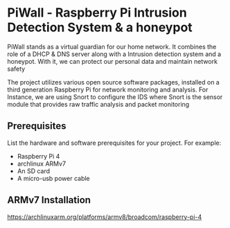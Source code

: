 # PiWall - Raspberry Pi Intrusion Detection System & a honeypot

PiWall stands as a virtual guardian for our home network. It combines the role of a DHCP & DNS server along with a Intrusion detection system and a honeypot. 
With it, we can protect our personal data and maintain network safety

The project utilizes various open source software
packages, installed on a third generation Raspberry Pi for
network monitoring and analysis. For Instance, we are using
Snort to configure the IDS where Snort is the sensor module
that provides raw traffic analysis and packet monitoring



## Prerequisites

List the hardware and software prerequisites for your project. For example:
- Raspberry Pi 4
- archlinux ARMv7
- An SD card
- A micro-usb power cable


## ARMv7 Installation

https://archlinuxarm.org/platforms/armv8/broadcom/raspberry-pi-4







